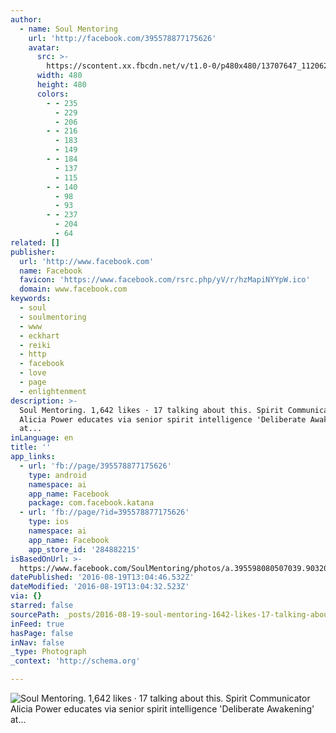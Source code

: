 ```yaml
---
author:
  - name: Soul Mentoring
    url: 'http://facebook.com/395578877175626'
    avatar:
      src: >-
        https://scontent.xx.fbcdn.net/v/t1.0-0/p480x480/13707647_1120620028004837_6429238915011455546_n.jpg?oh=07148d2f9e20a46bca245ca5e6d7850b&oe=58415B75
      width: 480
      height: 480
      colors:
        - - 235
          - 229
          - 206
        - - 216
          - 183
          - 149
        - - 184
          - 137
          - 115
        - - 140
          - 98
          - 93
        - - 237
          - 204
          - 64
related: []
publisher:
  url: 'http://www.facebook.com'
  name: Facebook
  favicon: 'https://www.facebook.com/rsrc.php/yV/r/hzMapiNYYpW.ico'
  domain: www.facebook.com
keywords:
  - soul
  - soulmentoring
  - www
  - eckhart
  - reiki
  - http
  - facebook
  - love
  - page
  - enlightenment
description: >-
  Soul Mentoring. 1,642 likes · 17 talking about this. Spirit Communicator
  Alicia Power educates via senior spirit intelligence 'Deliberate Awakening'
  at...
inLanguage: en
title: ''
app_links:
  - url: 'fb://page/395578877175626'
    type: android
    namespace: ai
    app_name: Facebook
    package: com.facebook.katana
  - url: 'fb://page/?id=395578877175626'
    type: ios
    namespace: ai
    app_name: Facebook
    app_store_id: '284882215'
isBasedOnUrl: >-
  https://www.facebook.com/SoulMentoring/photos/a.395598080507039.90320.395578877175626/1117921791607994/?type=3&theater
datePublished: '2016-08-19T13:04:46.532Z'
dateModified: '2016-08-19T13:04:32.523Z'
via: {}
starred: false
sourcePath: _posts/2016-08-19-soul-mentoring-1642-likes-17-talking-about-this-spirit.md
inFeed: true
hasPage: false
inNav: false
_type: Photograph
_context: 'http://schema.org'

---
```

![Soul Mentoring. 1,642 likes · 17 talking about this. Spirit Communicator Alicia Power educates via senior spirit intelligence 'Deliberate Awakening' at...](https://scontent.xx.fbcdn.net/v/t1.0-9/s720x720/13726788_1117921791607994_2851417906614931481_n.jpg?oh=53829f0342af62396fb70f0735a39577&oe=585EB5D1)